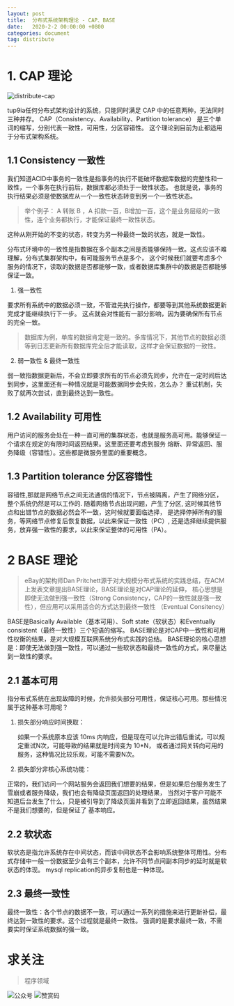 ```yaml
---
layout: post
title:  分布式系统架构理论 - CAP、BASE
date:   2020-2-2 00:00:00 +0800
categories: document
tag: distribute
---
```


# 1. CAP 理论
![distribute-cap](https://torgor.github.io/styles/images/distribute/cap-circle.png) 

tup9ia任何分布式架构设计的系统，只能同时满足 CAP 中的任意两种，无法同时三种并存。
CAP（Consistency、Availability、Partition tolerance） 是三个单词的缩写，分别代表一致性，可用性，分区容错性。
这个理论到目前为止都适用于分布式架构系统。

## 1.1 Consistency 一致性
我们知道ACID中事务的一致性是指事务的执行不能破坏数据库数据的完整性和一致性，一个事务在执行前后，数据库都必须处于一致性状态。
也就是说，事务的执行结果必须是使数据库从一个一致性状态转变到另一个一致性状态。

> 举个例子：
A 转账 B ，A 扣款一百，B增加一百，这个是业务层级的一致性，连个业务都执行，才能保证最终一致性状态。

这种从刚开始的不变的状态，转变为另一种最终一致的状态，就是一致性。

分布式环境中的一致性是指数据在多个副本之间是否能够保持一致。这点应该不难理解，分布式集群架构中，有可能服务节点是多个，
这个时候我们就要考虑多个服务的情况下，读取的数据是否都能够一致，或者数据库集群中的数据是否都能够保证一致。

1. 强一致性 

要求所有系统中的数据必须一致，不管谁先执行操作，都要等到其他系统数据更新完成才能继续执行下一步。
这点就会对性能有一部分影响，因为要确保所有节点的完全一致。
> 数据库为例，单库的数据肯定是一致的。多库情况下，其他节点的数据必须等到日志更新所有数据库完全后才能读取，这样才会保证数据的一致性。

2. 弱一致性 & 最终一致性 

弱一致指数据更新后，不会立即要求所有的节点必须先同步，允许在一定时间后达到同步，这里面还有一种情况就是可能数据同步会失败，怎么办？
重试机制，失败了就再次尝试，直到最终达到一致性。

## 1.2 Availability 可用性
用户访问的服务会处在一种一直可用的集群状态，也就是服务高可用。能够保证一个请求在规定的有限时间返回结果。这里面还要考虑到服务
熔断、异常返回、服务降级（容错性）。这些都是微服务里面的重要概念。

## 1.3 Partition tolerance 分区容错性 
容错性,那就是网络节点之间无法通信的情况下，节点被隔离，产生了网络分区， 整个系统仍然是可以工作的.
随着网络节点出现问题，产生了分区, 这时候其他节点和出错节点的数据必然会不一致，这时候就要面临选择，
是选择停掉所有的服务，等网络节点修复后恢复数据，以此来保证一致性（PC）, 
还是选择继续提供服务，放弃强一致性的要求，以此来保证整体的可用性（PA）。


# 2 BASE 理论
>eBay的架构师Dan Pritchett源于对大规模分布式系统的实践总结，在ACM上发表文章提出BASE理论，BASE理论是对CAP理论的延伸，
核心思想是即使无法做到强一致性（Strong Consistency，CAP的一致性就是强一致性），但应用可以采用适合的方式达到最终一致性
（Eventual Consitency）

BASE是Basically Available（基本可用）、Soft state（软状态）和Eventually consistent（最终一致性）三个短语的缩写。
BASE理论是对CAP中一致性和可用性权衡的结果，是对大规模互联网系统分布式实践的总结。
BASE理论的核心思想是：即使无法做到强一致性，可以通过一些软状态和最终一致性的方式，来尽量达到一致性的要求。

## 2.1 基本可用
指分布式系统在出现故障的时候，允许损失部分可用性，保证核心可用。那些情况属于这种基本可用呢？

1. 损失部分响应时间换取：

   如果一个系统原本应该 10ms 内响应，但是现在可以允许出错后重试，可以规定重试N次，可能导致的结果就是时间变为 10*N，
   或者通过网关转向可用的服务，这种情况比较乐观，可能不需要N次。

2. 损失部分非核心系统功能：

  正常的，我们访问一个网站服务会返回我们想要的结果，但是如果后台服务发生了雪崩或者服务降级，我们也会有降级页面返回的处理结果，
  当然对于客户可能不知道后台发生了什么，只是被引导到了降级页面并看到了立即返回结果，虽然结果不是我们想要的，但是保证了
  基本响应。

## 2.2 软状态
软状态是指允许系统存在中间状态，而该中间状态不会影响系统整体可用性。分布式存储中一般一份数据至少会有三个副本，允许不同节点间副本同步的延时就是软状态的体现。
mysql replication的异步复制也是一种体现。

## 2.3 最终一致性
最终一致性：各个节点的数据不一致，可以通过一系列的措施来进行更新补偿，最终达到一致性的要求。这个过程就是最终一致性。
强调的是要求最终一致，不需要实时保证系统数据的强一致。


# 求关注
> 程序领域

![公众号](https://torgor.github.io/styles/images/my-public-ma.png)
![赞赏码](https://torgor.github.io/styles/images/my-zanshang-ma.jpg)






